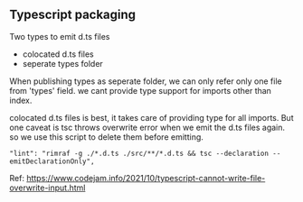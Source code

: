 ## Typescript packaging

Two types to emit d.ts files
- colocated d.ts files
- seperate types folder

When publishing types as seperate folder, we can only refer only one file from 'types' field. we cant provide type 
support for imports other than index.   

colocated d.ts files is best, it takes care of providing type for all imports. But one caveat is tsc throws overwrite 
error when we emit the d.ts files again. so we use this script to delete them before emitting.

```
"lint": "rimraf -g ./*.d.ts ./src/**/*.d.ts && tsc --declaration --emitDeclarationOnly",
```

Ref: https://www.codejam.info/2021/10/typescript-cannot-write-file-overwrite-input.html



